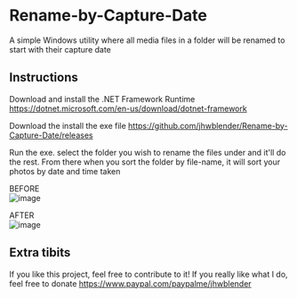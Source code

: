 # Rename-by-Capture-Date
A simple Windows utility where all media files in a folder will be renamed to start with their capture date

## Instructions
Download and install the .NET Framework Runtime
https://dotnet.microsoft.com/en-us/download/dotnet-framework

Download the install the exe file
https://github.com/jhwblender/Rename-by-Capture-Date/releases

Run the exe. select the folder you wish to rename the files under and it'll do the rest. 
From there when you sort the folder by file-name, it will sort your photos by date and time taken

BEFORE</br>
![image](https://user-images.githubusercontent.com/3465963/197464304-cc316b73-bdf7-44ff-9c12-6a9e61f4e4db.png)

AFTER</br>
![image](https://user-images.githubusercontent.com/3465963/197464602-507f7b6f-6d66-464f-9372-8601a9c6bd88.png)

## Extra tibits
If you like this project, feel free to contribute to it!
If you really like what I do, feel free to donate
https://www.paypal.com/paypalme/jhwblender
